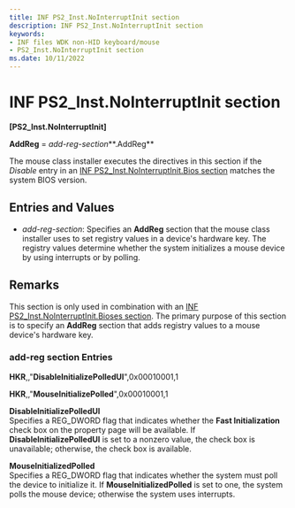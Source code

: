 ```yaml
---
title: INF PS2_Inst.NoInterruptInit section
description: INF PS2_Inst.NoInterruptInit section
keywords:
- INF files WDK non-HID keyboard/mouse
- PS2_Inst.NoInterruptInit section
ms.date: 10/11/2022
---
```


# INF PS2_Inst.NoInterruptInit section

**\[PS2_Inst.NoInterruptInit\]**

**AddReg** = *add-reg-section***.AddReg**

The mouse class installer executes the directives in this section if the *Disable* entry in an [INF PS2\_Inst.NoInterruptInit.Bios section](inf-ps2-inst-nointerruptinit-bioses-section.md) matches the system BIOS version.

## Entries and Values

- *add-reg-section*: Specifies an **AddReg** section that the mouse class installer uses to set registry values in a device's hardware key. The registry values determine whether the system initializes a mouse device by using interrupts or by polling.

## Remarks

This section is only used in combination with an [INF PS2_Inst.NoInterruptInit.Bioses section](inf-ps2-inst-nointerruptinit-bioses-section.md). The primary purpose of this section is to specify an **AddReg** section that adds registry values to a mouse device's hardware key.

### add-reg section Entries

**HKR**,,"**DisableInitializePolledUI**",0x00010001,1

**HKR**,,"**MouseInitializePolled**",0x00010001,1

**DisableInitializePolledUI**  
Specifies a REG\_DWORD flag that indicates whether the **Fast Initialization** check box on the property page will be available. If **DisableInitializePolledUI** is set to a nonzero value, the check box is unavailable; otherwise, the check box is available.

**MouseInitializedPolled**  
Specifies a REG\_DWORD flag that indicates whether the system must poll the device to initialize it. If **MouseInitializedPolled** is set to one, the system polls the mouse device; otherwise the system uses interrupts.
